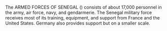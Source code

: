 The ARMED FORCES OF SENEGAL () consists of about 17,000 personnel in the army, air force, navy, and gendarmerie. The Senegal military force receives most of its training, equipment, and support from France and the United States. Germany also provides support but on a smaller scale.
